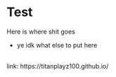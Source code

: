 # Test
Here is where shit goes
- ye idk what else to put here
<br>
link: https://titanplayz100.github.io/
